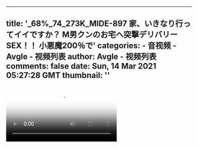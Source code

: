 
---
title: '_68%_74_273K_MIDE-897 家、いきなり行ってイイですか？ M男クンのお宅へ突撃デリバリーSEX！！ 小悪魔200％で'
categories: 
    - 音视频
    - Avgle - 视频列表
author: Avgle - 视频列表
comments: false
date: Sun, 14 Mar 2021 05:27:28 GMT
thumbnail: ''
---

<div>   
<video controls loop poster="https://static-clst.avgle.com/videos/tmb15/500118/1.jpg" src="https://static-clst.avgle.com/videos/tmb15/500118/preview.mp4"></video>  
</div>
            